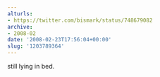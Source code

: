 ```yaml
---
alturls:
- https://twitter.com/bismark/status/748679082
archive:
- 2008-02
date: '2008-02-23T17:56:04+00:00'
slug: '1203789364'
---
```


still lying in bed.

